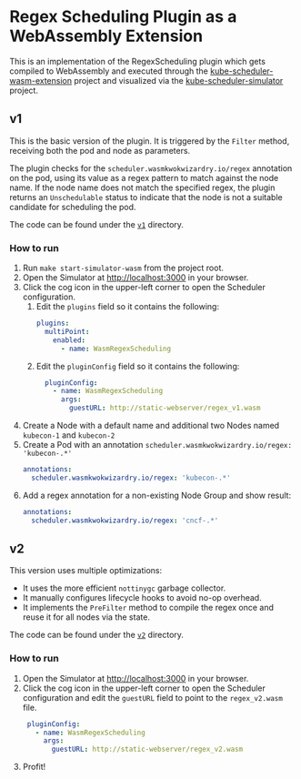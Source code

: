 # Regex Scheduling Plugin as a WebAssembly Extension

This is an implementation of the RegexScheduling plugin which gets compiled to WebAssembly
and executed through the [kube-scheduler-wasm-extension](https://github.com/kubernetes-sigs/kube-scheduler-wasm-extension) project
and visualized via the [kube-scheduler-simulator](https://github.com/kubernetes-sigs/kube-scheduler-simulator) project.

## v1

This is the basic version of the plugin. It is triggered by the `Filter` method,
receiving both the pod and node as parameters.

The plugin checks for the `scheduler.wasmkwokwizardry.io/regex` annotation on the pod,
using its value as a regex pattern to match against the node name.
If the node name does not match the specified regex,
the plugin returns an `Unschedulable` status to indicate that the node is not a suitable candidate for scheduling the pod.

The code can be found under the [`v1`](./v1) directory.

### How to run

1. Run `make start-simulator-wasm` from the project root.
2. Open the Simulator at [http://localhost:3000](http://localhost:3000) in your browser.
3. Click the cog icon in the upper-left corner to open the Scheduler configuration.
   1. Edit the `plugins` field so it contains the following:
      ```yaml
      plugins:
        multiPoint:
          enabled:
            - name: WasmRegexScheduling
      ```
   2. Edit the `pluginConfig` field so it contains the following:
      ```yaml
        pluginConfig:
          - name: WasmRegexScheduling
            args:
              guestURL: http://static-webserver/regex_v1.wasm
      ```
4. Create a Node with a default name and additional two Nodes named `kubecon-1` and `kubecon-2`
5. Create a Pod with an annotation `scheduler.wasmkwokwizardry.io/regex: 'kubecon-.*'`
    ```yaml
    annotations:
      scheduler.wasmkwokwizardry.io/regex: 'kubecon-.*'
    ```
6. Add a regex annotation for a non-existing Node Group and show result:
    ```yaml
    annotations:
      scheduler.wasmkwokwizardry.io/regex: 'cncf-.*'
    ```

## v2

This version uses multiple optimizations:
- It uses the more efficient `nottinygc` garbage collector.
- It manually configures lifecycle hooks to avoid no-op overhead.
- It implements the `PreFilter` method to compile the regex once and reuse it for all nodes via the state.

The code can be found under the [`v2`](./v2) directory.

### How to run

1. Open the Simulator at [http://localhost:3000](http://localhost:3000) in your browser.
2. Click the cog icon in the upper-left corner to open the Scheduler configuration and edit the `guestURL` field to point to the `regex_v2.wasm` file.
   ```yaml
    pluginConfig:
      - name: WasmRegexScheduling
        args:
          guestURL: http://static-webserver/regex_v2.wasm
    ```
3. Profit!